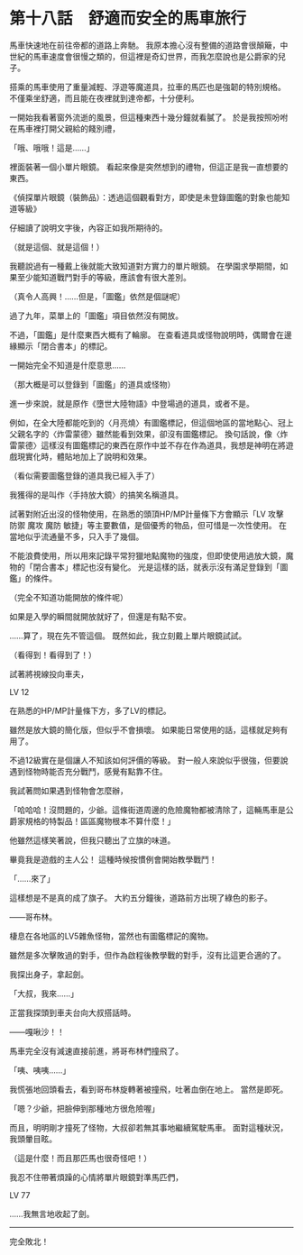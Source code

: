 # 第十八話　舒適而安全的馬車旅行

馬車快速地在前往帝都的道路上奔馳。
我原本擔心沒有整備的道路會很顛簸，中世紀的馬車速度會很慢之類的，但這裡是奇幻世界，而我怎麼說也是公爵家的兒子。

搭乘的馬車使用了重量減輕、浮遊等魔道具，拉車的馬匹也是強韌的特別規格。
不僅乘坐舒適，而且能在夜裡就到達帝都，十分便利。

一開始我看著窗外流逝的風景，但這種東西十幾分鐘就看膩了。
於是我按照吩咐在馬車裡打開父親給的餞別禮，

「哦、哦哦！這是……」

裡面裝著一個小單片眼鏡。
看起來像是突然想到的禮物，但這正是我一直想要的東西。

《偵探單片眼鏡（裝飾品）：透過這個觀看對方，即使是未登錄圖鑑的對象也能知道等級》

仔細讀了說明文字後，內容正如我所期待的。

（就是這個、就是這個！）

我聽說過有一種戴上後就能大致知道對方實力的單片眼鏡。
在學園求學期間，如果至少能知道戰鬥對手的等級，應該會有很大差別。

（真令人高興！……但是，「圖鑑」依然是個謎呢）

過了九年，菜單上的「圖鑑」項目依然沒有開放。

不過，「圖鑑」是什麼東西大概有了輪廓。
在查看道具或怪物說明時，偶爾會在邊緣顯示「閉合書本」的標記。

一開始完全不知道是什麼意思……

（那大概是可以登錄到「圖鑑」的道具或怪物）

進一步來說，就是原作《墮世大陸物語》中登場過的道具，或者不是。

例如，在全大陸都能吃到的〈月亮燒〉有圖鑑標記，但這個地區的當地點心、冠上父親名字的〈炸雷蒙德〉雖然能看到效果，卻沒有圖鑑標記。
換句話說，像〈炸雷蒙德〉這樣沒有圖鑑標記的東西在原作中並不存在作為道具，我想是神明在將遊戲現實化時，體貼地加上了說明和效果。

（看似需要圖鑑登錄的道具我已經入手了）

我獲得的是叫作〈手持放大鏡〉的搞笑名稱道具。

試著對附近出沒的怪物使用，在熟悉的頭頂HP/MP計量條下方會顯示「LV 攻擊 防禦 魔攻 魔防 敏捷」等主要數值，是個優秀的物品，但可惜是一次性使用。
在當地似乎流通量不多，只入手了幾個。

不能浪費使用，所以用來記錄平常狩獵地點魔物的強度，但即使使用過放大鏡，魔物的「閉合書本」標記也沒有變化。
光是這樣的話，就表示沒有滿足登錄到「圖鑑」的條件。

（完全不知道功能開放的條件呢）

如果是入學的瞬間就開放就好了，但還是有點不安。

……算了，現在先不管這個。
既然如此，我立刻戴上單片眼鏡試試。

（看得到！看得到了！）

試著將視線投向車夫，

LV 12

在熟悉的HP/MP計量條下方，多了LV的標記。

雖然是放大鏡的簡化版，但似乎不會損壞。
如果能日常使用的話，這樣就足夠有用了。

不過12級實在是個讓人不知該如何評價的等級。
對一般人來說似乎很強，但要說遇到怪物時能否充分戰鬥，感覺有點靠不住。

我試著問如果遇到怪物會怎麼辦，

「哈哈哈！沒問題的，少爺。這條街道周邊的危險魔物都被清除了，這輛馬車是公爵家規格的特製品！區區魔物根本不算什麼！」

他雖然這樣笑著說，但我只聽出了立旗的味道。

畢竟我是遊戲的主人公！
這種時候按慣例會開始教學戰鬥！

「……來了」

這樣想是不是真的成了旗子。
大約五分鐘後，道路前方出現了綠色的影子。

——哥布林。

棲息在各地區的LV5雜魚怪物，當然也有圖鑑標記的魔物。

雖然是多次擊敗過的對手，但作為啟程後教學戰的對手，沒有比這更合適的了。

我探出身子，拿起劍。

「大叔，我來……」

正當我探頭到車夫台向大叔搭話時。

——嘎啾沙！！

馬車完全沒有減速直接前進，將哥布林們撞飛了。

「咦、咦咦……」

我慌張地回頭看去，看到哥布林旋轉著被撞飛，吐著血倒在地上。
當然是即死。

「嗯？少爺，把臉伸到那種地方很危險喔」

而且，明明剛才撞死了怪物，大叔卻若無其事地繼續駕駛馬車。
面對這種狀況，我頭暈目眩。

（這是什麼！而且那匹馬也很奇怪吧！）

我忍不住帶著煩躁的心情將單片眼鏡對準馬匹們，

LV 77

……我無言地收起了劍。

---

完全敗北！